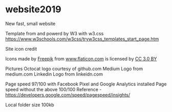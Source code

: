 # website2019
New fast, small website

Template from and powerd by W3 with w3.css
https://www.w3schools.com/w3css/tryw3css_templates_start_page.htm

Site icon credit
<div>Icons made by <a href="https://www.freepik.com/" title="Freepik">Freepik</a> from <a href="https://www.flaticon.com/" 			    title="Flaticon">www.flaticon.com</a> is licensed by <a href="http://creativecommons.org/licenses/by/3.0/" 			    title="Creative Commons BY 3.0" target="_blank">CC 3.0 BY</a></div>

Pictures
Octocat logo courtesy of github.com
Medium Logo from medium.com
Linkedin Logo from linkeidn.com

Page speed 97/100 with Facebook Pixel and Google Analytics installed
Page speed without the above 100/100
Reference - https://developers.google.com/speed/pagespeed/insights/

Local folder size 100kb

